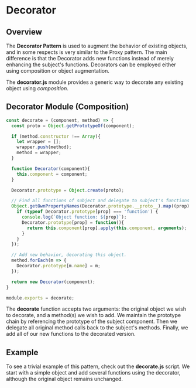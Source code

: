 # Decorator

## Overview
The **Decorator Pattern** is used to augment the behavior of existing objects, and in some respects is very similar to the Proxy pattern. The main difference is that the Decorator adds new functions instead of merely enhancing the subject's functions. Decorators can be employed either using composition or object augmentation.

The **decorator.js** module provides a generic way to decorate any existing object using *composition*.

## Decorator Module (Composition)

``` javascript
const decorate = (component, method) => {
  const proto = Object.getPrototypeOf(component);

  if (method.constructor !== Array){
    let wrapper = [];
    wrapper.push(method);
    method = wrapper;
  }

  function Decorator(component){
    this.component = component;
  }

  Decorator.prototype = Object.create(proto);

  // Find all functions of subject and delegate to subject's functions
  Object.getOwnPropertyNames(Decorator.prototype.__proto__).map((prop) => {
    if (typeof Decorator.prototype[prop] === 'function') {
      console.log(`Object function: ${prop}`);
      Decorator.prototype[prop] = function(){
        return this.component[prop].apply(this.component, arguments);
      }
    }
  });

  // Add new behavior, decorating this object.
  method.forEach(m => {
    Decorator.prototype[m.name] = m;
  });

  return new Decorator(component);
}

module.exports = decorate;
```

The **decorate** function accepts two arguments: the original object we wish to decorate, and a method(s) we wish to add. We maintain the prototype chain by referencing the prototype of the subject component. Then we delegate all original method calls back to the subject's methods. Finally, we add all of our new functions to the decorated version.

## Example
To see a trivial example of this pattern, check out the **decorate.js** script. We start with a simple object and add several functions using the decorator, although the original object remains unchanged.


